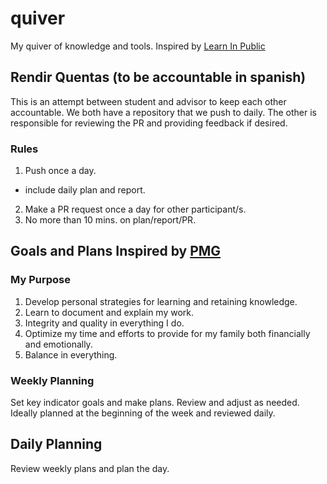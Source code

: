 # quiver
My quiver of knowledge and tools. Inspired by [Learn In Public](https://www.swyx.io/learn-in-public) 

## Rendir Quentas (to be accountable in spanish)

This is an attempt between student and advisor to keep each other accountable. We both have a repository that we push to daily. The other is responsible for reviewing the PR and providing feedback if desired.

### Rules
1. Push once a day. 
- include daily plan and report.
2. Make a PR request once a day for other participant/s.
3. No more than 10 mins. on plan/report/PR.


## Goals and Plans Inspired by [PMG](https://site.churchofjesuschrist.org/study/manual/preach-my-gospel-2023/16-chapter-8?lang=eng)

### My Purpose
1. Develop personal strategies for learning and retaining knowledge.
2. Learn to document and explain my work.
3. Integrity and quality in everything I do.
4. Optimize my time and efforts to provide for my family both financially and emotionally.
5. Balance in everything.

### Weekly Planning
Set key indicator goals and make plans. Review and adjust as needed. Ideally planned at the beginning of the week and reviewed daily.

## Daily Planning
Review weekly plans and plan the day.



